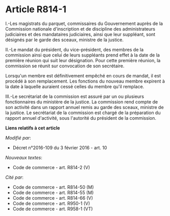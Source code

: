 # Article R814-1

I.-Les magistrats du parquet, commissaires du Gouvernement auprès de la Commission nationale d'inscription et de discipline
des administrateurs judiciaires et des mandataires judiciaires, ainsi que leur suppléant, sont désignés par le garde des
sceaux, ministre de la justice. 

II.-Le mandat du président, du vice-président, des membres de la commission ainsi que celui de leurs suppléants prend effet à
la date de la première réunion qui suit leur désignation. Pour cette première réunion, la commission se réunit sur
convocation de son secrétaire. 

Lorsqu'un membre est définitivement empêché en cours de mandat, il est procédé à son remplacement. Les fonctions du nouveau
membre expirent à la date à laquelle auraient cessé celles du membre qu'il remplace. 

III.-Le secrétariat de la commission est assuré par un ou plusieurs fonctionnaires du ministère de la justice. La commission
rend compte de son activité dans un rapport annuel remis au garde des sceaux, ministre de la justice. Le secrétariat de la
commission est chargé de la préparation du rapport annuel d'activité, sous l'autorité du président de la commission.

**Liens relatifs à cet article**

_Modifié par_:

  - Décret n°2016-109 du 3 février 2016 - art. 10

_Nouveaux textes_:

  - Code de commerce - art. R814-2 (V)

_Cité par_:

  - Code de commerce - art. R814-50 (M)
  - Code de commerce - art. R814-55 (M)
  - Code de commerce - art. R814-66 (V)
  - Code de commerce - art. R950-1 (V)
  - Code de commerce - art. R958-1 (VT)
